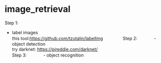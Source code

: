 # image_retrieval

Step 1:      
- label images   
this tool:https://github.com/tzutalin/labelImg         　　　　
Step 2:      　
  　　- object detection   
   try darknet: https://pjreddie.com/darknet/   
Step 3:       　　　
  - object recognition      　　　
